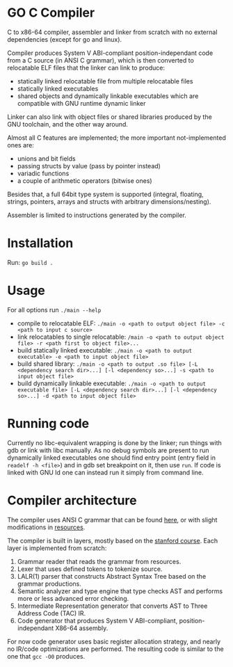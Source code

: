 # GO C Compiler

C to x86-64 compiler, assembler and linker from scratch with no external dependencies (except for go and linux).

Compiler produces System V ABI-compliant position-independant code from a C source (in ANSI C grammar), which is then converted to relocatable ELF files that the linker can link to produce:
- statically linked relocatable file from multiple relocatable files
- statically linked executables
- shared objects and dynamically linkable executables which are compatible with GNU runtime dynamic linker

Linker can also link with object files or shared libraries produced by the GNU toolchain, and the other way around.

Almost all C features are implemented; the more important not-implemented ones are:
- unions and bit fields
- passing structs by value (pass by pointer instead)
- variadic functions
- a couple of arithmetic operators (bitwise ones)

Besides that, a full 64bit type system is supported (integral, floating, strings, pointers, arrays and structs with arbitrary dimensions/nesting).

Assembler is limited to instructions generated by the compiler.

# Installation

Run: `go build .`

# Usage 

For all options run `./main --help`

- compile to relocatable ELF: `./main -o <path to output object file> -c <path to input c source>`
- link relocatables to single relocatable: `/main -o <path to output object file> -r <path first to object file>...`
- build statically linked executable: `./main -o <path to output executable> -e <path to input object file>`
- build shared library: `./main -o <path to output .so file> [-L <dependency search dir>...] [-l <dependency so>...] -s <path to input object file>`
- build dynamically linkable executable: `./main -o <path to output executable file> [-L <dependency search dir>...] [-l <dependency so>...] -d <path to input object file>`

# Running code

Currently no libc-equivalent wrapping is done by the linker; run things with gdb or link with libc manually. As no debug symbols are present to run dynamically linked executables one should find entry point (entry field in `readelf -h <file>`) and in gdb set breakpoint on it, then use `run`. If code is linked with GNU ld one can instead run it simply from command line.

# Compiler architecture

The compiler uses ANSI C grammar that can be found [here](https://www.lysator.liu.se/c/ANSI-C-grammar-y.html), or with slight modifications in [resources](/resources/ansi_c_grammar).

The compiler is built in layers, mostly based on the [stanford course](https://web.stanford.edu/class/archive/cs/cs143/cs143.1128/). Each layer is implemented from scratch:

1. Grammar reader that reads the grammar from resources.
2. Lexer that uses defined tokens to tokenize source.
3. LALR(1) parser that constructs Abstract Syntax Tree based on the grammar productions.
4. Semantic analyzer and type engine that type checks AST and performs more or less advanced error checking.
5. Intermediate Representation generator that converts AST to Three Address Code (TAC) IR.
6. Code generator that produces System V ABI-compliant, position-independant X86-64 assembly.

For now code generator uses basic register allocation strategy, and nearly no IR/code optimizations are performed. The resulting code is similar to the one that `gcc -O0` produces.
